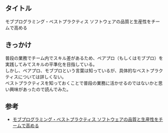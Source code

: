 ## タイトル
モブプログラミング・ベストプラクティス ソフトウェアの品質と生産性をチームで高める

## きっかけ
普段の業務でチーム内でスキル差があるため、ペアプロ（もしくはモブプロ）を実践してみてスキルの平準化を目指している。  
しかし、ペアプロ、モブプロという言葉は知っているが、具体的なベストプラクティスについては詳しくない。  
ベストプラクティスを知っておくことで普段の業務に活かせるのではないかと思い興味があったので読んでみた。  


## 参考
- [モブプログラミング・ベストプラクティス ソフトウェアの品質と生産性をチームで高める](https://www.amazon.co.jp/dp/B07NW2S2XV)
